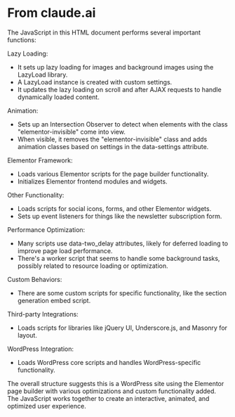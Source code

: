 # From claude.ai
The JavaScript in this HTML document performs several important functions:

Lazy Loading:
- It sets up lazy loading for images and background images using the LazyLoad library.
- A LazyLoad instance is created with custom settings.
- It updates the lazy loading on scroll and after AJAX requests to handle dynamically loaded content.


Animation:
- Sets up an Intersection Observer to detect when elements with the class "elementor-invisible" come into view.
- When visible, it removes the "elementor-invisible" class and adds animation classes based on settings in the data-settings attribute.


Elementor Framework:
- Loads various Elementor scripts for the page builder functionality.
- Initializes Elementor frontend modules and widgets.


Other Functionality:
- Loads scripts for social icons, forms, and other Elementor widgets.
- Sets up event listeners for things like the newsletter subscription form.


Performance Optimization:
- Many scripts use data-two_delay attributes, likely for deferred loading to improve page load performance.
- There's a worker script that seems to handle some background tasks, possibly related to resource loading or optimization.


Custom Behaviors:
- There are some custom scripts for specific functionality, like the section generation embed script.


Third-party Integrations:
- Loads scripts for libraries like jQuery UI, Underscore.js, and Masonry for layout.


WordPress Integration:
- Loads WordPress core scripts and handles WordPress-specific functionality.

The overall structure suggests this is a WordPress site using the Elementor page builder with various optimizations and custom functionality added. The JavaScript works together to create an interactive, animated, and optimized user experience.
